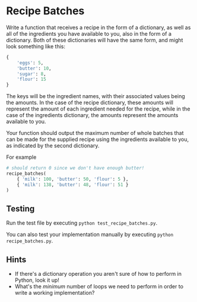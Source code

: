 # Recipe Batches

Write a function that receives a recipe in the form of a dictionary, as well as all of the ingredients you have available to you, also in the form of a dictionary. Both of these dictionaries will have the same form, and might look something like this:

```python
{
	'eggs': 5,
	'butter': 10,
	'sugar': 8,
	'flour': 15
}
```

The keys will be the ingredient names, with their associated values being the amounts. In the case of the recipe dictionary, these amounts will represent the amount of each ingredient needed for the recipe, while in the case of the ingredients dictionary, the amounts represent the amounts available to you.

Your function should output the maximum number of whole batches that can be made for the supplied recipe using the ingredients available to you, as indicated by the second dictionary.

For example

```python
# should return 0 since we don't have enough butter!
recipe_batches(
	{ 'milk': 100, 'butter': 50, 'flour': 5 },
	{ 'milk': 138, 'butter': 48, 'flour': 51 }
)
```

## Testing

Run the test file by executing `python test_recipe_batches.py`.

You can also test your implementation manually by executing `python recipe_batches.py`.

## Hints

 * If there's a dictionary operation you aren't sure of how to perform in Python, look it up!
 * What's the _minimum_ number of loops we need to perform in order to write a working implementation?